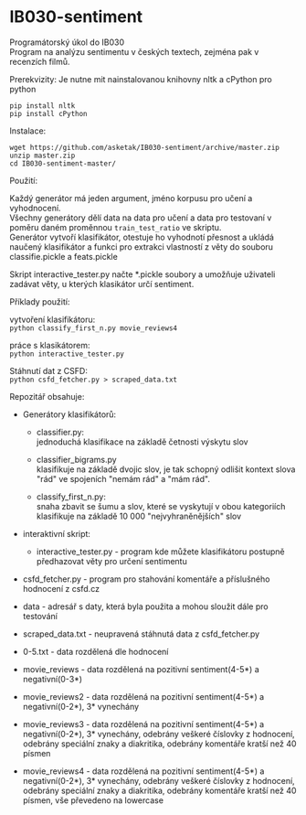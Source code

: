 # IB030-sentiment  

Programátorský úkol do IB030  
Program na analýzu sentimentu v českých textech, zejména pak v recenzích filmů.  


Prerekvizity:
Je nutne mit nainstalovanou knihovny nltk a cPython pro python  <br>
```
pip install nltk    
pip install cPython  
```

Instalace:
```
wget https://github.com/asketak/IB030-sentiment/archive/master.zip 
unzip master.zip 
cd IB030-sentiment-master/ 
```
Použití:  

Každý generátor má jeden argument, jméno korpusu pro učení a vyhodnocení. <br>
Všechny generátory dělí data na data pro učení a data pro testovaní v poměru daném proměnnou `train_test_ratio` ve skriptu.<br>
Generátor vytvoří klasifikátor, otestuje ho vyhodnotí přesnost a ukládá naučený klasifikátor a funkci pro extrakci vlastností z věty do souboru classifie.pickle a feats.pickle  <br>

Skript interactive_tester.py načte *.pickle soubory a umožňuje uživateli zadávat věty, u kterých klasikátor určí sentiment. <br>

Příklady použití: <br>

vytvoření klasifikátoru: <br>
`python classify_first_n.py movie_reviews4` <br>

práce s klasikátorem: <br>
`python interactive_tester.py` <br>

Stáhnutí dat z CSFD: <br>
`python csfd_fetcher.py > scraped_data.txt` <br>

Repozitář obsahuje:  

* Generátory klasifikátorů:

  * classifier.py:  
  jednoduchá klasifikace na základě četnosti výskytu slov  
  
  * classifier_bigrams.py   
  klasifikuje na základě dvojic slov, je tak schopný odlišit kontext slova "rád" ve spojeních "nemám rád" a "mám rád".  

  * classify_first_n.py:  
  snaha zbavit se šumu a slov, které se vyskytují v obou kategoriích  
  klasifikuje na základě 10 000 "nejvyhraněnějších" slov  

* interaktivní skript:
  * interactive_tester.py - program kde můžete klasifikátoru postupně předhazovat věty pro určení sentimentu

* csfd_fetcher.py - program pro stahování komentáře a příslušného hodnocení z csfd.cz  

* data - adresář s daty, která byla použita a mohou sloužit dále pro testování  

 * scraped_data.txt - neupravená stáhnutá data z csfd_fetcher.py  
 * 0-5.txt - data rozdělená dle hodnocení  
 * movie_reviews - data rozdělená na pozitivní sentiment(4-5*) a negativní(0-3*)  
 * movie_reviews2 - data rozdělená na pozitivní sentiment(4-5*) a negativní(0-2*), 3* vynechány  
 * movie_reviews3 - data rozdělená na pozitivní sentiment(4-5*) a negativní(0-2*), 3* vynechány, odebrány veškeré číslovky z hodnocení, odebrány speciální znaky a diakritika, odebrány komentáře kratší než 40 písmen  
 * movie_reviews4 - data rozdělená na pozitivní sentiment(4-5*) a negativní(0-2*), 3* vynechány, odebrány veškeré číslovky z hodnocení, odebrány speciální znaky a diakritika, odebrány komentáře kratší než 40 písmen, vše převedeno na lowercase  